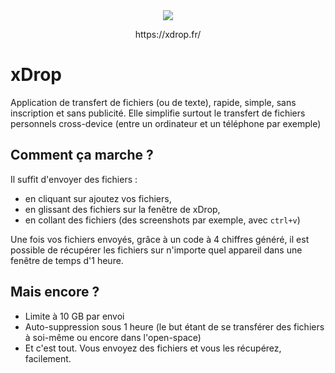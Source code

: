 <div align="center">
    <img src="https://user-images.githubusercontent.com/56580353/123561797-d3a2b500-d7aa-11eb-928b-8adb1b89e51d.png">
    <p>https://xdrop.fr/</p>
</div>

# xDrop

Application de transfert de fichiers (ou de texte), rapide, simple, sans inscription et sans publicité. Elle simplifie surtout le transfert de fichiers personnels cross-device (entre un ordinateur et un téléphone par exemple)

## Comment ça marche ?

Il suffit d'envoyer des fichiers :
- en cliquant sur ajoutez vos fichiers,
- en glissant des fichiers sur la fenêtre de xDrop,
- en collant des fichiers (des screenshots par exemple, avec `ctrl+v`)

Une fois vos fichiers envoyés, grâce à un code à 4 chiffres généré, il est possible de récupérer les fichiers sur n'importe quel appareil dans une fenêtre de temps d'1 heure.

## Mais encore ?

- Limite à 10 GB par envoi
- Auto-suppression sous 1 heure (le but étant de se transférer des fichiers à soi-même ou encore dans l'open-space)
- Et c'est tout. Vous envoyez des fichiers et vous les récupérez, facilement.
